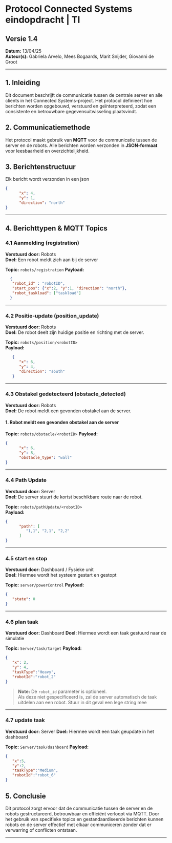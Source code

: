 # Protocol Connected Systems eindopdracht | TI  
## Versie 1.4 
**Datum:** 13/04/25  
**Auteur(s):** Gabriela Arvelo, Mees Bogaards, Marit Snijder, Giovanni de Groot  

---

## 1. Inleiding  
Dit document beschrijft de communicatie tussen de centrale server en alle clients in het Connected Systems-project. Het protocol definieert hoe berichten worden opgebouwd, verstuurd en geïnterpreteerd, zodat een consistente en betrouwbare gegevensuitwisseling plaatsvindt.  

## 2. Communicatiemethode  
Het protocol maakt gebruik van **MQTT** voor de communicatie tussen de server en de robots. Alle berichten worden verzonden in **JSON-formaat** voor leesbaarheid en overzichtelijkheid.  

## 3. Berichtenstructuur  
Elk bericht wordt verzonden in een json

```json
{
      "x": 4,
      "y": 1,
      "direction": "north"
}
```



---

## 4. Berichttypen & MQTT Topics  

### **4.1 Aanmelding (registration)**  
**Verstuurd door:** Robots  
**Doel:** Een robot meldt zich aan bij de server 

**Topic:** `robots/registration` 
**Payload:**  
```json
  {
   "robot_id" : "robotID",
   "start_pos": {"x":2, "y":1, "direction": "north"},
   "robot_taskload": ["taskload"]
  }

```



---

### **4.2 Positie-update (position_update)**  
**Verstuurd door:** Robots  
**Doel:** De robot deelt zijn huidige positie en richting met de server.  

**Topic:** `robots/position/<robotID>`  
**Payload:**  
```json
   {
      "x": 6,
      "y": 4,
      "direction": "south"
   }

```

---

### **4.3 Obstakel gedetecteerd (obstacle_detected)**  
**Verstuurd door:** Robots  
**Doel:** De robot meldt een gevonden obstakel aan de server.  

#### 1. Robot meldt een gevonden obstakel aan de server
**Topic:** `robots/obstacle/<robotID>`
**Payload:**  
```json
{
      "x": 6,
      "y": 8,
      "obstacle_type": "wall"
}
```

---

 
### **4.4 Path Update**  
**Verstuurd door:** Server  
**Doel:** De server stuurt de kortst beschikbare route naar de robot.  

**Topic:** `robots/pathUpdate/<robotID>`  
**Payload:**  
```json
{
      "path": [
         "1,1", "2,1", "2,2"
      ]
}
```
---


### **4.5 start en stop**  
**Verstuurd door:** Dashboard / Fysieke unit  
**Doel:** Hiermee wordt het systeem gestart en gestopt

**Topic:** `server/powerControl`
**Payload:**
```json
{
   "state": 0
}
```
---
### **4.6 plan taak**
**Verstuurd door:** Dashboard
**Doel:** Hiermee wordt een taak gestuurd naar de simulatie

**Topic:** `Server/task/target`
**Payload:**
```json
{
   "x": 2,
   "y": 4,
   "taskType":"Heavy",
   "robotId":"robot_2"
}
```

> **Note:** De `robot_id` parameter is optioneel.  
> Als deze niet gespecificeerd is, zal de server automatisch de taak uitdelen aan een robot. Stuur in dit geval een lege string mee

-----
### **4.7 update taak**
**Verstuurd door:** Server
**Doel:** Hiermee wordt een taak geupdate in het dashboard

**Topic:** `Server/task/dashboard`
**Payload:**
```json
{
   "x":5,
   "y":2,
   "taskType":"Medium",
   "robotId":"robot_6"
}
```
## 5. Conclusie  
Dit protocol zorgt ervoor dat de communicatie tussen de server en de robots gestructureerd, betrouwbaar en efficiënt verloopt via MQTT. Door het gebruik van specifieke topics en gestandaardiseerde berichten kunnen robots en de server effectief met elkaar communiceren zonder dat er verwarring of conflicten ontstaan.  

---

